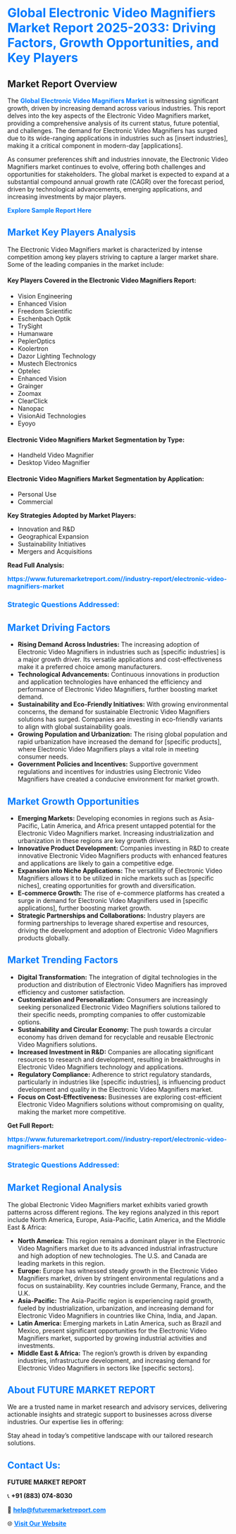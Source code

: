 <h1 style="color: #007BFF;">Global Electronic Video Magnifiers Market Report 2025-2033: Driving Factors, Growth Opportunities, and Key Players</h1>

<section id="overview">
<h2>Market Report Overview</h2>
<p>The <a href="https://www.futuremarketreport.com//industry-report/electronic-video-magnifiers-market" style="color: #007BFF; text-decoration: none;"><strong>Global Electronic Video Magnifiers Market</strong></a> is witnessing significant growth, driven by increasing demand across various industries. This report delves into the key aspects of the Electronic Video Magnifiers market, providing a comprehensive analysis of its current status, future potential, and challenges. The demand for Electronic Video Magnifiers has surged due to its wide-ranging applications in industries such as [insert industries], making it a critical component in modern-day [applications].</p>
<p>As consumer preferences shift and industries innovate, the Electronic Video Magnifiers market continues to evolve, offering both challenges and opportunities for stakeholders. The global market is expected to expand at a substantial compound annual growth rate (CAGR) over the forecast period, driven by technological advancements, emerging applications, and increasing investments by major players.</p>
</section>

<section id="overview">
<p><a href="https://www.futuremarketreport.com//request-sample/reportId=81833" style="color: #007BFF; text-decoration: none;"><strong>Explore Sample Report Here</strong></a></p>
</section>

<section id="key-players">
<h2 style="color: #007BFF;">Market Key Players Analysis</h2>
<p>The Electronic Video Magnifiers market is characterized by intense competition among key players striving to capture a larger market share. Some of the leading companies in the market include:</p>
<h4>Key Players Covered in the Electronic Video Magnifiers Report:</h4>
<ul><li>Vision Engineering</li><li>Enhanced Vision</li><li>Freedom Scientific</li><li>Eschenbach Optik</li><li>TrySight</li><li>Humanware</li><li>PeplerOptics</li><li>Koolertron</li><li>Dazor Lighting Technology</li><li>Mustech Electronics</li><li>Optelec</li><li>Enhanced Vision</li><li>Grainger</li><li>Zoomax</li><li>ClearClick</li><li>Nanopac</li><li>VisionAid Technologies</li><li>Eyoyo</li></ul>
<h4>Electronic Video Magnifiers Market Segmentation by Type:</h4>
<ul><li>Handheld Video Magnifier</li><li>Desktop Video Magnifier</li></ul>

<h4>Electronic Video Magnifiers Market Segmentation by Application:</h4>
<ul><li>Personal Use</li><li>Commercial</li></ul>
<p><strong>Key Strategies Adopted by Market Players:</strong></p>
<ul>
<li>Innovation and R&D</li>
<li>Geographical Expansion</li>
<li>Sustainability Initiatives</li>
<li>Mergers and Acquisitions</li>
</ul>
</section>

<section>
<p><strong>Read Full Analysis: </strong></p><a href="https://www.futuremarketreport.com//industry-report/electronic-video-magnifiers-market" style="color: #007BFF; text-decoration: none;"><strong>https://www.futuremarketreport.com//industry-report/electronic-video-magnifiers-market</strong></a>
<h3 style="color: #007BFF;">Strategic Questions Addressed:</h3>
</section>

<section id="driving-factors">
<h2 style="color: #007BFF;">Market Driving Factors</h2>
<ul>
<li><strong>Rising Demand Across Industries:</strong> The increasing adoption of Electronic Video Magnifiers in industries such as [specific industries] is a major growth driver. Its versatile applications and cost-effectiveness make it a preferred choice among manufacturers.</li>
<li><strong>Technological Advancements:</strong> Continuous innovations in production and application technologies have enhanced the efficiency and performance of Electronic Video Magnifiers, further boosting market demand.</li>
<li><strong>Sustainability and Eco-Friendly Initiatives:</strong> With growing environmental concerns, the demand for sustainable Electronic Video Magnifiers solutions has surged. Companies are investing in eco-friendly variants to align with global sustainability goals.</li>
<li><strong>Growing Population and Urbanization:</strong> The rising global population and rapid urbanization have increased the demand for [specific products], where Electronic Video Magnifiers plays a vital role in meeting consumer needs.</li>
<li><strong>Government Policies and Incentives:</strong> Supportive government regulations and incentives for industries using Electronic Video Magnifiers have created a conducive environment for market growth.</li>
</ul>
</section>

<section id="growth-opportunities">
<h2 style="color: #007BFF;">Market Growth Opportunities</h2>
<ul>
<li><strong>Emerging Markets:</strong> Developing economies in regions such as Asia-Pacific, Latin America, and Africa present untapped potential for the Electronic Video Magnifiers market. Increasing industrialization and urbanization in these regions are key growth drivers.</li>
<li><strong>Innovative Product Development:</strong> Companies investing in R&D to create innovative Electronic Video Magnifiers products with enhanced features and applications are likely to gain a competitive edge.</li>
<li><strong>Expansion into Niche Applications:</strong> The versatility of Electronic Video Magnifiers allows it to be utilized in niche markets such as [specific niches], creating opportunities for growth and diversification.</li>
<li><strong>E-commerce Growth:</strong> The rise of e-commerce platforms has created a surge in demand for Electronic Video Magnifiers used in [specific applications], further boosting market growth.</li>
<li><strong>Strategic Partnerships and Collaborations:</strong> Industry players are forming partnerships to leverage shared expertise and resources, driving the development and adoption of Electronic Video Magnifiers products globally.</li>
</ul>
</section>

<section id="trending-factors">
<h2 style="color: #007BFF;">Market Trending Factors</h2>
<ul>
<li><strong>Digital Transformation:</strong> The integration of digital technologies in the production and distribution of Electronic Video Magnifiers has improved efficiency and customer satisfaction.</li>
<li><strong>Customization and Personalization:</strong> Consumers are increasingly seeking personalized Electronic Video Magnifiers solutions tailored to their specific needs, prompting companies to offer customizable options.</li>
<li><strong>Sustainability and Circular Economy:</strong> The push towards a circular economy has driven demand for recyclable and reusable Electronic Video Magnifiers solutions.</li>
<li><strong>Increased Investment in R&D:</strong> Companies are allocating significant resources to research and development, resulting in breakthroughs in Electronic Video Magnifiers technology and applications.</li>
<li><strong>Regulatory Compliance:</strong> Adherence to strict regulatory standards, particularly in industries like [specific industries], is influencing product development and quality in the Electronic Video Magnifiers market.</li>
<li><strong>Focus on Cost-Effectiveness:</strong> Businesses are exploring cost-efficient Electronic Video Magnifiers solutions without compromising on quality, making the market more competitive.</li>
</ul>
</section>

<section>
<p><strong>Get Full Report: </strong></p><a href="https://www.futuremarketreport.com//industry-report/electronic-video-magnifiers-market" style="color: #007BFF; text-decoration: none;"><strong>https://www.futuremarketreport.com//industry-report/electronic-video-magnifiers-market</strong></a>
<h3 style="color: #007BFF;">Strategic Questions Addressed:</h3>
</section>


<section id="regional-analysis">
<h2 style="color: #007BFF;">Market Regional Analysis</h2>
<p>The global Electronic Video Magnifiers market exhibits varied growth patterns across different regions. The key regions analyzed in this report include North America, Europe, Asia-Pacific, Latin America, and the Middle East & Africa:</p>
<ul>
<li><strong>North America:</strong> This region remains a dominant player in the Electronic Video Magnifiers market due to its advanced industrial infrastructure and high adoption of new technologies. The U.S. and Canada are leading markets in this region.</li>
<li><strong>Europe:</strong> Europe has witnessed steady growth in the Electronic Video Magnifiers market, driven by stringent environmental regulations and a focus on sustainability. Key countries include Germany, France, and the U.K.</li>
<li><strong>Asia-Pacific:</strong> The Asia-Pacific region is experiencing rapid growth, fueled by industrialization, urbanization, and increasing demand for Electronic Video Magnifiers in countries like China, India, and Japan.</li>
<li><strong>Latin America:</strong> Emerging markets in Latin America, such as Brazil and Mexico, present significant opportunities for the Electronic Video Magnifiers market, supported by growing industrial activities and investments.</li>
<li><strong>Middle East & Africa:</strong> The region’s growth is driven by expanding industries, infrastructure development, and increasing demand for Electronic Video Magnifiers in sectors like [specific sectors].</li>
</ul>
</section>

<footer>
<h2 style="color: #007BFF;">About FUTURE MARKET REPORT</h2>
<p>We are a trusted name in market research and advisory services, delivering actionable insights and strategic support to businesses across diverse industries. Our expertise lies in offering:</p>

<p>Stay ahead in today’s competitive landscape with our tailored research solutions.</p>

<h2 style="color: #007BFF;">Contact Us:</h2>
<p><strong>FUTURE MARKET REPORT</strong></p>
<p>📞 <strong>+91 (883) 074-8030</strong></p>
<p>📧 <strong><a href="mailto:help@futuremarketreport.com" style="color: #007BFF;">help@futuremarketreport.com</a></strong></p>
<p>🌐 <strong><a href="https://www.futuremarketreport.com/" style="color: #007BFF;">Visit Our Website</a></strong></p>
</footer>